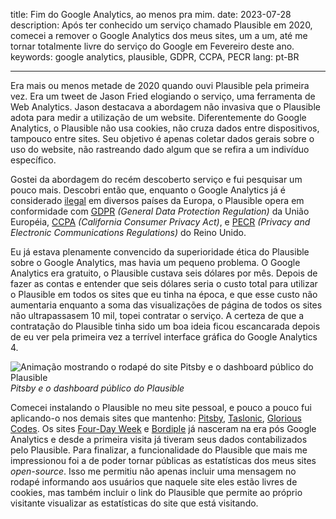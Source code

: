 title: Fim do Google Analytics, ao menos pra mim.
date: 2023-07-28
description: Após ter conhecido um serviço chamado Plausible em 2020, comecei a remover o Google Analytics dos meus sites, um a um, até me tornar totalmente livre do serviço do Google em Fevereiro deste ano.
keywords: google analytics, plausible, GDPR, CCPA, PECR
lang: pt-BR

---

Era mais ou menos metade de 2020 quando ouvi Plausible pela primeira vez. Era um tweet de Jason Fried elogiando o serviço, uma ferramenta de Web Analytics. Jason destacava a abordagem não invasiva que o Plausible adota para medir a utilização de um website. Diferentemente do Google Analytics, o Plausible não usa cookies, não cruza dados entre dispositivos, tampouco entre sites. Seu objetivo é apenas coletar dados gerais sobre o uso do website, não rastreando dado algum que se refira a um indivíduo específico.

Gostei da abordagem do recém descoberto serviço e fui pesquisar um pouco mais. Descobri então que, enquanto o Google Analytics já é considerado [ilegal](https://plausible.io/blog/google-analytics-illegal) em diversos países da Europa, o Plausible opera em conformidade com [GDPR](https://gdpr-info.eu/) *(General Data Protection Regulation)* da União Européia, [CCPA](https://oag.ca.gov/privacy/ccpa) *(California Consumer Privacy Act)*, e [PECR](https://ico.org.uk/for-organisations/direct-marketing-and-privacy-and-electronic-communications/guide-to-pecr/what-are-pecr/) *(Privacy and Electronic Communications Regulations)* do Reino Unido.

Eu já estava plenamente convencido da superioridade ética do Plausible sobre o Google Analytics, mas havia um pequeno problema. O Google Analytics era gratuito, o Plausible custava seis dólares por mês. Depois de fazer as contas e entender que seis dólares seria o custo total para utilizar o Plausible em todos os sites que eu tinha na época, e que esse custo não aumentaria enquanto a soma das visualizações de página de todos os sites não ultrapassasem 10 mil, topei contratar o serviço. A certeza de que a contratação do Plausible tinha sido um boa ideia ficou escancarada depois de eu ver pela primeira vez a terrível interface gráfica do Google Analytics 4.

![Animação mostrando o rodapé do site Pitsby e o dashboard público do Plausible](../../images/plausible-public-analytics.gif)  
_Pitsby e o dashboard público do Plausible_

Comecei instalando o Plausible no meu site pessoal, e pouco a pouco fui aplicando-o nos demais sites que mantenho: [Pitsby](https://pitsby.compilorama.com), [Taslonic](https://taslonic.compilorama.com), [Glorious Codes](https://glorious.codes). Os sites [Four-Day Week](https://4dayweek.rafaelcamargo.com) e [Bordiple](https://bordiple.rafaelcamargo.com) já nasceram na era pós Google Analytics e desde a primeira visita já tiveram seus dados contabilizados pelo Plausible. Para finalizar, a funcionalidade do Plausible que mais me impressionou foi a de poder tornar públicas as estatísticas dos meus sites *open-source*. Isso me permitiu não apenas incluir uma mensagem no rodapé informando aos usuários que naquele site eles estão livres de cookies, mas também incluir o link do Plausible que permite ao próprio visitante visualizar as estatísticas do site que está visitando.
